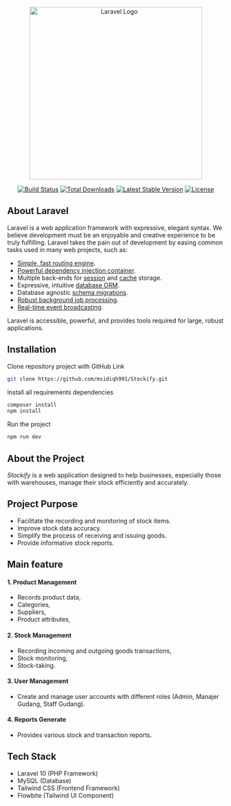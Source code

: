 <p align="center"><a href="https://laravel.com" target="_blank"><img src="https://raw.githubusercontent.com/laravel/art/master/logo-lockup/5%20SVG/2%20CMYK/1%20Full%20Color/laravel-logolockup-cmyk-red.svg" width="400" alt="Laravel Logo"></a></p>

<p align="center">
<a href="https://github.com/laravel/framework/actions"><img src="https://github.com/laravel/framework/workflows/tests/badge.svg" alt="Build Status"></a>
<a href="https://packagist.org/packages/laravel/framework"><img src="https://img.shields.io/packagist/dt/laravel/framework" alt="Total Downloads"></a>
<a href="https://packagist.org/packages/laravel/framework"><img src="https://img.shields.io/packagist/v/laravel/framework" alt="Latest Stable Version"></a>
<a href="https://packagist.org/packages/laravel/framework"><img src="https://img.shields.io/packagist/l/laravel/framework" alt="License"></a>
</p>

## About Laravel

Laravel is a web application framework with expressive, elegant syntax. We believe development must be an enjoyable and creative experience to be truly fulfilling. Laravel takes the pain out of development by easing common tasks used in many web projects, such as:

- [Simple, fast routing engine](https://laravel.com/docs/routing).
- [Powerful dependency injection container](https://laravel.com/docs/container).
- Multiple back-ends for [session](https://laravel.com/docs/session) and [cache](https://laravel.com/docs/cache) storage.
- Expressive, intuitive [database ORM](https://laravel.com/docs/eloquent).
- Database agnostic [schema migrations](https://laravel.com/docs/migrations).
- [Robust background job processing](https://laravel.com/docs/queues).
- [Real-time event broadcasting](https://laravel.com/docs/broadcasting).

Laravel is accessible, powerful, and provides tools required for large, robust applications.

## Installation

Clone repository project with GitHub Link

```bash
git clone https://github.com/msidiqh991/Stockify.git
```

Install all requirements dependencies
```bash
composer install
npm install
```

Run the project
```bash
npm run dev
```

## About the Project

_Stockify_ is a web application designed to help businesses, especially those with warehouses, manage their stock efficiently and accurately.

## Project Purpose

- Facilitate the recording and monitoring of stock items.
- Improve stock data accuracy.
- Simplify the process of receiving and issuing goods.
- Provide informative stock reports.

## Main feature

#### 1. Product Management

- Records product data,
- Categories,
- Suppliers,
- Product attributes,

#### 2. Stock Management

- Recording incoming and outgoing goods transactions,
- Stock monitoring,
- Stock-taking.

#### 3. User Management

- Create and manage user accounts with different roles (Admin, Manajer Gudang, Staff Gudang).

#### 4. Reports Generate

- Provides various stock and transaction reports.


## Tech Stack

- Laravel 10 (PHP Framework)
- MySQL (Database)
- Tailwind CSS (Frontend Framework)
- Flowbite (Tailwind UI Component)